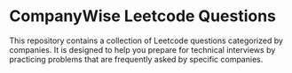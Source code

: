 # CompanyWise Leetcode Questions

This repository contains a collection of Leetcode questions categorized by companies. It is designed to help you prepare for technical interviews by practicing problems that are frequently asked by specific companies.
